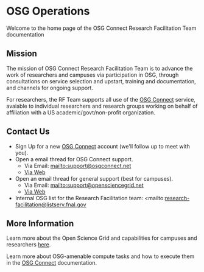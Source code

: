 OSG Operations
==============

Welcome to the home page of the OSG Connect Research Facilitation Team documentation

Mission
-------

The mission of OSG Connect Research Facilitation Team is to advance the work of researchers and 
campuses via participation in OSG, through consultations on service selection and upstart, training and 
documentation, and channels for ongoing support.

For researchers, the RF Team supports all use of the [OSG Connect](https://www.osgconnect.net/) service, 
avaiable to individual researchers and research groups working on behalf of affiliation with a US 
academic/govt/non-profit organization.

Contact Us
----------

* Sign Up for a new [OSG Connect](https://www.osgconnect.net/) account (we'll follow up to meet with you).
* Open a email thread for OSG Connect support.
	* Via Email: <mailto:support@osgconnect.net>
	* [Via Web](https://support.opensciencegrid.org/support/tickets/new)
* Open an email thread for general support (best for campuses).
	* Via Email: <mailto:support@opensciencegrid.net>
	* [Via Web](https://support.opensciencegrid.org/support/tickets/new)
* Internal OSG list for the Research Facilitation team: <mailto:research-facilitation@listserv.fnal.gov

More Information
----------------

Learn more about the Open Science Grid and capabilities for campuses and researchers
[here](https://opensciencegrid.org/about/introduction/).

Learn more about OSG-amenable compute tasks and how to execute them in the 
[OSG Connect](https://support.opensciencegrid.org/support/solutions) documentation.
